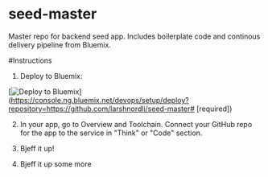 # seed-master
Master repo for backend seed app. Includes boilerplate code and continous delivery pipeline from Bluemix.

#Instructions
1. Deploy to Bluemix:

[![Deploy to Bluemix](https://bluemix.net/deploy/button.png)](https://console.ng.bluemix.net/devops/setup/deploy?repository=https://github.com/larshnordli/seed-master# [required])

2. In your app, go to Overview and Toolchain. Connect your GitHub repo for the app to the service in "Think" or "Code" section.

3. Bjeff it up!

4. Bjeff it up some more

